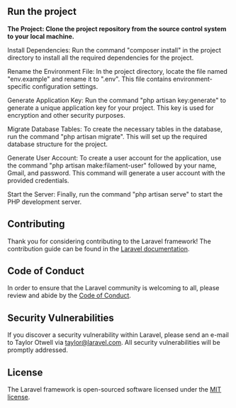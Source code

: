 ##  Run the project

**The Project: Clone the project repository from the source control system to your local machine.**

Install Dependencies: Run the command "composer install" in the project directory to install all the required dependencies for the project.

Rename the Environment File: In the project directory, locate the file named "env.example" and rename it to ".env". This file contains environment-specific configuration settings.

Generate Application Key: Run the command "php artisan key:generate" to generate a unique application key for your project. This key is used for encryption and other security purposes.

Migrate Database Tables: To create the necessary tables in the database, run the command "php artisan migrate". This will set up the required database structure for the project.

Generate User Account: To create a user account for the application, use the command "php artisan make:filament-user" followed by your name, Gmail, and password. This command will generate a user account with the provided credentials.

Start the Server: Finally, run the command "php artisan serve" to start the PHP development server. 

## Contributing

Thank you for considering contributing to the Laravel framework! The contribution guide can be found in the [Laravel documentation](https://laravel.com/docs/contributions).

## Code of Conduct

In order to ensure that the Laravel community is welcoming to all, please review and abide by the [Code of Conduct](https://laravel.com/docs/contributions#code-of-conduct).

## Security Vulnerabilities

If you discover a security vulnerability within Laravel, please send an e-mail to Taylor Otwell via [taylor@laravel.com](mailto:taylor@laravel.com). All security vulnerabilities will be promptly addressed.

## License

The Laravel framework is open-sourced software licensed under the [MIT license](https://opensource.org/licenses/MIT).
